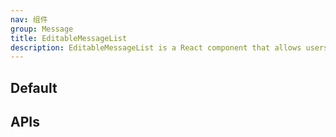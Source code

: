 ```yaml
---
nav: 组件
group: Message
title: EditableMessageList
description: EditableMessageList is a React component that allows users to edit a list of chat messages, including their content and role. It is designed to be used in chatbot building applications.
---
```


## Default

<code src="./demos/index.tsx" ></code>

## APIs

<API></API>
